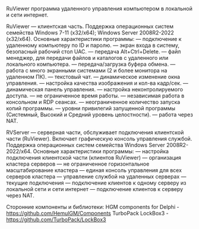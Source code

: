 RuViewer программа удаленного управления компьютером в локальной и сети интернет.

RuViewer — клиентская часть.
Поддержка операционных систем семейства Windows 7-11 (x32/x64); Windows Server 2008R2-2022 (x32/x64).
Основные характеристики программы:
— подключение к удаленному компьютеру по ID и паролю.
— экран входа в систему, безопасный рабочий стол UAC.
— передача Alt+Ctrl+Delete.
— файл менеджер, для передачи файлов и каталогов с удаленного или локального компьютера.
— передача/загрузка буфера обмена.
— работа с много экранными системами (2 и более монитора на удаленном ПК).
— текстовый чат.
— динамическое изменение окна управления.
— настройка качества изображения и кол-ва кадр/сек.
— динамическая панель управления.
— настройка неконтролируемого доступа.
— не ограниченное время работы.
— независимая работа в консольном и RDP сеансах.
— неограниченное количество запуска копий программы.
— уровни привилегий запущенной программы (Системный, Высокий и Средний уровень целостности).
— работа через NAT.

RVServer — серверная части, обслуживает подключения клиентской части (RuViewer). Включает графическую консоль управления службой.
Поддержка операционных систем семейства Windows Server 2008R2-2022/x64.
Основные характеристики программы:
— настройка подключения клиентской части (клиентов RuViewer)
— организация кластера серверов
— не ограниченное горизонтальное масштабирование кластера
— единая консоль управления для всех серверов кластера
— управление службой на удаленных серверах
— текущие подключения
— подключение клиентов к одному серверу из локальной сети и сети интернет
— подключение клиентов к серверу через NAT.

Сторонние компоненты и библиотеки:
HGM components for Delphi - https://github.com/HemulGM/Components
TurboPack LockBox3 - https://github.com/TurboPack/LockBox3
